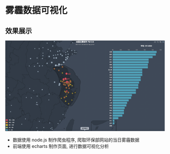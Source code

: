 # 雾霾数据可视化
## 效果展示
![](node_echarts.gif)

- 数据使用 node.js 制作爬虫程序, 爬取环保部网站的当日雾霾数据
- 前端使用 echarts 制作页面, 进行数据可视化分析